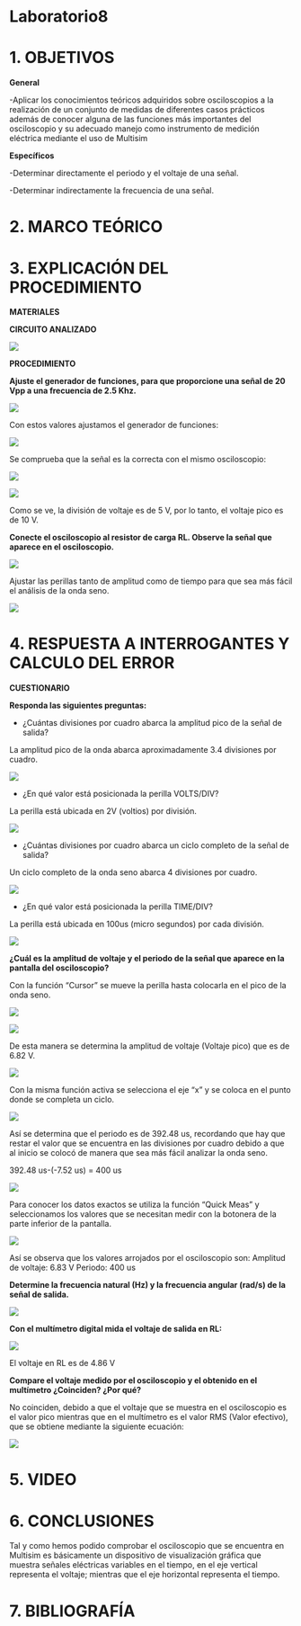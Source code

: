 # Laboratorio8

# 1. OBJETIVOS

**General**

-Aplicar los conocimientos teóricos adquiridos sobre osciloscopios a la realización de un conjunto de medidas de diferentes casos prácticos además de conocer alguna de las funciones más importantes del osciloscopio y su adecuado manejo como instrumento de medición eléctrica mediante el uso de Multisim

**Específicos**


-Determinar directamente el periodo y el voltaje de una señal.

-Determinar indirectamente la frecuencia de una señal.


# 2. MARCO TEÓRICO


# 3. EXPLICACIÓN DEL PROCEDIMIENTO

**MATERIALES**


**CIRCUITO ANALIZADO**

![](https://github.com/bavargas5/Laboratorio8/blob/main/IMG%20BV/1.png)

**PROCEDIMIENTO**

**Ajuste el generador de funciones, para que proporcione una señal de 20 Vpp a una frecuencia de 2.5 Khz.**

![](https://github.com/bavargas5/Laboratorio8/blob/main/IMG%20BV/2.png)

Con estos valores ajustamos el generador de funciones:

![](https://github.com/bavargas5/Laboratorio8/blob/main/IMG%20BV/3.png)

Se comprueba que la señal es la correcta con el mismo osciloscopio: 

![](https://github.com/bavargas5/Laboratorio8/blob/main/IMG%20BV/4.png)

![](https://github.com/bavargas5/Laboratorio8/blob/main/IMG%20BV/5.png)

Como se ve, la división de voltaje es de 5 V, por lo tanto, el voltaje pico es de 10 V.

**Conecte el osciloscopio al resistor de carga RL. Observe la señal que aparece en el osciloscopio.**

![](https://github.com/bavargas5/Laboratorio8/blob/main/IMG%20BV/6.png)

Ajustar las perillas tanto de amplitud como de tiempo para que sea más fácil el análisis de la onda seno.

![](https://github.com/bavargas5/Laboratorio8/blob/main/IMG%20BV/7.png)

# 4. RESPUESTA A INTERROGANTES Y CALCULO DEL ERROR

**CUESTIONARIO**

**Responda las siguientes preguntas:**

-	¿Cuántas divisiones por cuadro abarca la amplitud pico de la señal de salida?

La amplitud pico de la onda abarca aproximadamente 3.4 divisiones por cuadro.

![](https://github.com/bavargas5/Laboratorio8/blob/main/IMG%20BV/8.png)

-	¿En qué valor está posicionada la perilla VOLTS/DIV?

La perilla está ubicada en 2V (voltios) por división.

![](https://github.com/bavargas5/Laboratorio8/blob/main/IMG%20BV/9.png)

-	¿Cuántas divisiones por cuadro abarca un ciclo completo de la señal de salida?

Un ciclo completo de la onda seno abarca 4 divisiones por cuadro.

![](https://github.com/bavargas5/Laboratorio8/blob/main/IMG%20BV/10.png)

-	¿En qué valor está posicionada la perilla TIME/DIV?

La perilla está ubicada en 100us (micro segundos) por cada división. 

![](https://github.com/bavargas5/Laboratorio8/blob/main/IMG%20BV/11.png)

**¿Cuál es la amplitud de voltaje y el periodo de la señal que aparece en la pantalla del osciloscopio?**

Con la función “Cursor” se mueve la perilla hasta colocarla en el pico de la onda seno.

![](https://github.com/bavargas5/Laboratorio8/blob/main/IMG%20BV/12.png)

![](https://github.com/bavargas5/Laboratorio8/blob/main/IMG%20BV/13.png)

De esta manera se determina la amplitud de voltaje (Voltaje pico) que es de 6.82 V. 

![](https://github.com/bavargas5/Laboratorio8/blob/main/IMG%20BV/14.png)

Con la misma función activa se selecciona el eje “x” y se coloca en el punto donde se completa un ciclo.

![](https://github.com/bavargas5/Laboratorio8/blob/main/IMG%20BV/15.png)

Así se determina que el periodo es de 392.48 us, recordando que hay que restar el valor que se encuentra en las divisiones por cuadro debido a que al inicio se colocó de manera que sea más fácil analizar la onda seno.

392.48 us-(-7.52 us) = 400 us  

![](https://github.com/bavargas5/Laboratorio8/blob/main/IMG%20BV/16.png)

Para conocer los datos exactos se utiliza la función “Quick Meas” y seleccionamos los valores que se necesitan medir con la botonera de la parte inferior de la pantalla.

![](https://github.com/bavargas5/Laboratorio8/blob/main/IMG%20BV/17.png)

Así se observa que los valores arrojados por el osciloscopio son:
Amplitud de voltaje: 6.83 V
Periodo: 400 us

**Determine la frecuencia natural (Hz) y la frecuencia angular (rad/s) de la señal de salida.**

![](https://github.com/bavargas5/Laboratorio8/blob/main/IMG%20BV/18.png)

**Con el multímetro digital mida el voltaje de salida en RL:**

![](https://github.com/bavargas5/Laboratorio8/blob/main/IMG%20BV/19.png)

El voltaje en RL es de 4.86 V

**Compare el voltaje medido por el osciloscopio y el obtenido en el multímetro ¿Coinciden? ¿Por qué?**

No coinciden, debido a que el voltaje que se muestra en el osciloscopio es el valor pico mientras que en el multímetro es el valor RMS (Valor efectivo), que se obtiene mediante la siguiente ecuación:

![](https://github.com/bavargas5/Laboratorio8/blob/main/IMG%20BV/20.png)

# 5. VIDEO


# 6. CONCLUSIONES

Tal y como hemos podido comprobar el osciloscopio que se encuentra en Multisim es básicamente un dispositivo de visualización gráfica que muestra señales eléctricas variables en el tiempo, en el eje vertical representa el voltaje; mientras que el eje horizontal representa el tiempo.

# 7. BIBLIOGRAFÍA
